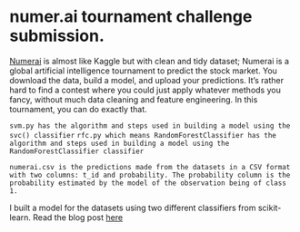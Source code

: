 # numer.ai tournament challenge submission.

[Numerai](http://numer.ai/) is almost like Kaggle but with clean and tidy dataset; Numerai is a global artificial intelligence tournament to predict the stock market. You download the data, build a model, and upload your predictions. It’s rather hard to find a contest where you could just apply whatever methods you fancy, without much data cleaning and feature engineering. In this tournament, you can do exactly that.

```svm.py has the algorithm and steps used in building a model using the svc() classifier```
```rfc.py which means RandomForestClassifier has the algorithm and steps used in building a model using the RandomForestClassifier classifier```

```numerai.csv is the predictions made from the datasets in a CSV format with two columns: t_id and probability. The probability column is the probability estimated by the model of the observation being of class 1.```

I built a model for the datasets using two different classifiers from scikit-learn. Read the blog post [here](http://techinpink.com/.)
